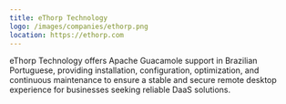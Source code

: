 ```yaml
---
title: eThorp Technology
logo: /images/companies/ethorp.png
location: https://ethorp.com
---
```


eThorp Technology offers Apache Guacamole support in Brazilian Portuguese, providing installation, configuration, optimization, and continuous maintenance to ensure a stable and secure remote desktop experience for businesses seeking reliable DaaS solutions.
